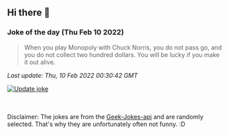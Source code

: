 ## Hi there 👋

### Joke of the day (Thu Feb 10 2022)
<!-- joke -->
>When you play Monopoly with Chuck Norris, you do not pass go, and you do not collect two hundred dollars. You will be lucky if you make it out alive.
<!-- /joke -->

*Last update: Thu, 10 Feb 2022 00:30:42 GMT*

[![Update joke](https://github.com/nclskfm/nclskfm/actions/workflows/joke.yml/badge.svg)](https://github.com/nclskfm/nclskfm/actions/workflows/joke.yml)

<br><br>
Disclaimer: The jokes are from the [Geek-Jokes-api](https://github.com/sameerkumar18/geek-joke-api) and are randomly selected. That's why they are unfortunately often not funny. :D
